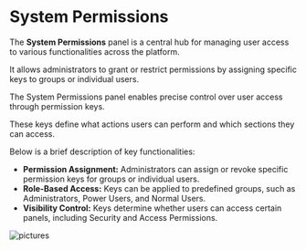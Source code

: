 # **System Permissions**

The **System Permissions** panel is a central hub for managing user access to various functionalities across the platform. 

It allows administrators to grant or restrict permissions by assigning specific keys to groups or individual users.


The System Permissions panel enables precise control over user access through permission keys. 

These keys define what actions users can perform and which sections they can access. 

Below is a brief description of key functionalities:

- **Permission Assignment:** Administrators can assign or revoke specific permission keys for groups or individual users.
- **Role-Based Access:** Keys can be applied to predefined groups, such as Administrators, Power Users, and Normal Users.
- **Visibility Control:** Keys determine whether users can access certain panels, including Security and Access Permissions.

![pictures](pictures/security.png)
